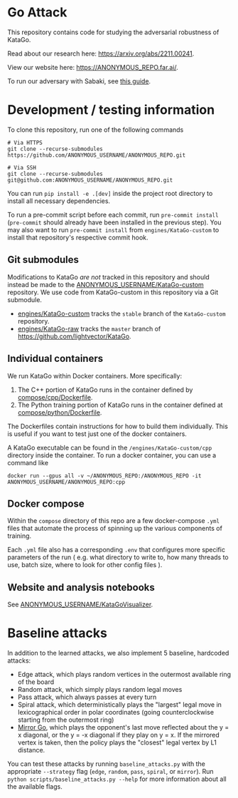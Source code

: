# Go Attack

This repository contains code for studying the adversarial robustness of KataGo.

Read about our research here: https://arxiv.org/abs/2211.00241.

View our website here: https://ANONYMOUS_REPO.far.ai/.

To run our adversary with Sabaki, see [this guide](sabaki/README.md).

# Development / testing information

To clone this repository,
run one of the following commands
```
# Via HTTPS
git clone --recurse-submodules https://github.com/ANONYMOUS_USERNAME/ANONYMOUS_REPO.git

# Via SSH
git clone --recurse-submodules git@github.com:ANONYMOUS_USERNAME/ANONYMOUS_REPO.git
```

You can run `pip install -e .[dev]` inside the project root directory to install all necessary dependencies.

To run a pre-commit script before each commit, run `pre-commit install` (`pre-commit` should already have been installed in the previous step).
You may also want to run `pre-commit install` from `engines/KataGo-custom` to install that repository's respective commit hook.

## Git submodules

Modifications to KataGo *are not* tracked in this repository and should instead be made to the [ANONYMOUS_USERNAME/KataGo-custom](https://github.com/ANONYMOUS_USERNAME/KataGo-custom) repository. We use code from KataGo-custom in this repository via a Git submodule.

- [engines/KataGo-custom](engines/KataGo-custom) tracks the `stable` branch of the `KataGo-custom` repository.
- [engines/KataGo-raw](engines/KataGo-raw) tracks the `master` branch of https://github.com/lightvector/KataGo.

## Individual containers

We run KataGo within Docker containers.
More specifically:
1. The C++ portion of KataGo runs in the container defined by [compose/cpp/Dockerfile](compose/cpp/Dockerfile).
2. The Python training portion of KataGo runs in the container defined at [compose/python/Dockerfile](compose/python/Dockerfile).

The Dockerfiles contain instructions for how to build them individually. This is useful if you want to test just one of the docker containers.

A KataGo executable can be found in the `/engines/KataGo-custom/cpp` directory inside the container.
To run a docker container, you can use a command like
```
docker run --gpus all -v ~/ANONYMOUS_REPO:/ANONYMOUS_REPO -it ANONYMOUS_USERNAME/ANONYMOUS_REPO:cpp
```

## Docker compose

Within the `compose` directory of this repo are a few docker-compose `.yml` files
that automate the process of spinning up the various components of training.

Each `.yml` file also has a corresponding `.env` that configures more specific
parameters of the run (
    e.g. what directory to write to,
    how many threads to use,
    batch size,
    where to look for other config files
).

## Website and analysis notebooks

See [ANONYMOUS_USERNAME/KataGoVisualizer](https://github.com/ANONYMOUS_USERNAME/KataGoVisualizer).

# Baseline attacks

In addition to the learned attacks, we also implement 5 baseline, hardcoded attacks:
- Edge attack, which plays random vertices in the outermost available ring of the board
- Random attack, which simply plays random legal moves
- Pass attack, which always passes at every turn
- Spiral attack, which deterministically plays the "largest" legal move in lexicographical order in polar coordinates (going counterclockwise starting from the outermost ring)
- [Mirror Go](https://en.wikipedia.org/wiki/Mirror_Go), which plays the opponent's last move reflected about the y = x diagonal, or the y = -x diagonal if they play on y = x. If the mirrored vertex is taken, then the policy plays the "closest" legal vertex by L1 distance.

You can test these attacks by running `baseline_attacks.py` with the appropriate `--strategy` flag (`edge`, `random`, `pass`, `spiral`, or `mirror`). Run `python scripts/baseline_attacks.py --help` for more information about all the available flags.

